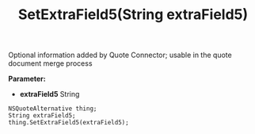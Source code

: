 ﻿---
uid: crmscript_ref_NSQuoteAlternative_SetExtraField5
title: SetExtraField5(String extraField5)
intellisense: NSQuoteAlternative.SetExtraField5
keywords: NSQuoteAlternative, GetExtraField5
so.topic: reference
---

Optional information added by Quote Connector; usable in the quote document merge process

**Parameter:** 
 - **extraField5** String

```crmscript
NSQuoteAlternative thing;
String extraField5;
thing.SetExtraField5(extraField5);
```

